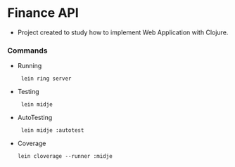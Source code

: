 # Finance API

- Project created to study how to implement Web Application with Clojure.

### Commands

 - Running

   ` lein ring server`


 - Testing
 
    ` lein midje`


 - AutoTesting

    ` lein midje :autotest`


 - Coverage

    `lein cloverage --runner :midje`